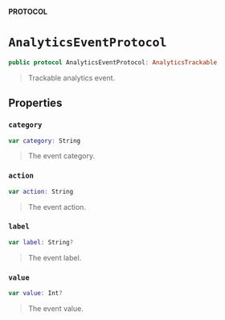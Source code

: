 **PROTOCOL**

# `AnalyticsEventProtocol`

```swift
public protocol AnalyticsEventProtocol: AnalyticsTrackable
```

> Trackable analytics event.

## Properties
### `category`

```swift
var category: String
```

> The event category.

### `action`

```swift
var action: String
```

> The event action.

### `label`

```swift
var label: String?
```

> The event label.

### `value`

```swift
var value: Int?
```

> The event value.
